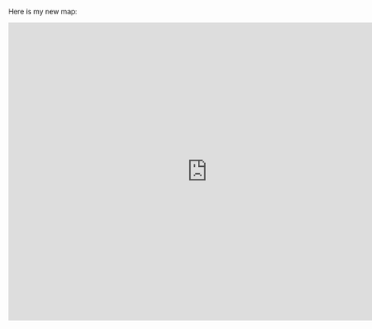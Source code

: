 Here is my new map:

<iframe width="800" height="600" frameborder="0" allowfullscreen src="https://arcg.is/15CPXj1"></iframe>
